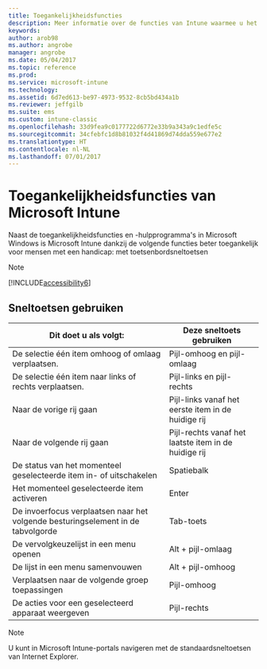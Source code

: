 ```yaml
---
title: Toegankelijkheidsfuncties
description: Meer informatie over de functies van Intune waarmee u het programma beter toegankelijk kunt maken voor mensen met een handicap.
keywords: 
author: arob98
ms.author: angrobe
manager: angrobe
ms.date: 05/04/2017
ms.topic: reference
ms.prod: 
ms.service: microsoft-intune
ms.technology: 
ms.assetid: 6d7ed613-be97-4973-9532-8cb5bd434a1b
ms.reviewer: jeffgilb
ms.suite: ems
ms.custom: intune-classic
ms.openlocfilehash: 33d9fea9c0177722d6772e33b9a343a9c1edfe5c
ms.sourcegitcommit: 34cfebfc1d8b81032f4d41869d74dda559e677e2
ms.translationtype: HT
ms.contentlocale: nl-NL
ms.lasthandoff: 07/01/2017
---
```

# <a name="accessibility-features-of-microsoft-intune"></a>Toegankelijkheidsfuncties van Microsoft Intune
Naast de toegankelijkheidsfuncties en -hulpprogramma's in Microsoft Windows is Microsoft Intune dankzij de volgende functies beter toegankelijk voor mensen met een handicap: met toetsenbordsneltoetsen

> [!NOTE]
> [!INCLUDE[accessibility6](./includes/accessibility6_md.md)]

## <a name="using-keyboard-shortcuts"></a>Sneltoetsen gebruiken

|Dit doet u als volgt:|Deze sneltoets gebruiken|
|--------------|------------------------------|
|De selectie één item omhoog of omlaag verplaatsen.|Pijl-omhoog en pijl-omlaag|
|De selectie één item naar links of rechts verplaatsen.|Pijl-links en pijl-rechts|
|Naar de vorige rij gaan|Pijl-links vanaf het eerste item in de huidige rij|
|Naar de volgende rij gaan|Pijl-rechts vanaf het laatste item in de huidige rij|
|De status van het momenteel geselecteerde item in- of uitschakelen|Spatiebalk|
|Het momenteel geselecteerde item activeren|Enter|
|De invoerfocus verplaatsen naar het volgende besturingselement in de tabvolgorde|Tab-toets|
|De vervolgkeuzelijst in een menu openen|Alt + pijl-omlaag|
|De lijst in een menu samenvouwen|Alt + pijl-omhoog|
|Verplaatsen naar de volgende groep toepassingen|Pijl-omhoog|
|De acties voor een geselecteerd apparaat weergeven|Pijl-rechts|
> [!NOTE]
> U kunt in Microsoft Intune-portals navigeren met de standaardsneltoetsen van Internet Explorer.
